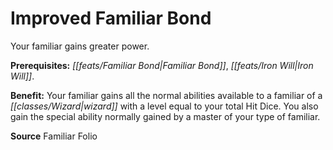 ﻿---
cssclass: [feats]

---
# Improved Familiar Bond

Your familiar gains greater power.

**Prerequisites:** _[[feats/Familiar Bond|Familiar Bond]]_, _[[feats/Iron Will|Iron Will]]_.

**Benefit:** Your familiar gains all the normal abilities available to a familiar of a _[[classes/Wizard|wizard]]_ with a level equal to your total Hit Dice. You also gain the special ability normally gained by a master of your type of familiar.

**Source** Familiar Folio